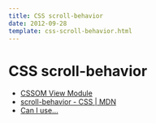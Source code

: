 ```yaml
---
title: CSS scroll-behavior
date: 2012-09-28
template: css-scroll-behavior.html
---
```


CSS scroll-behavior
===================

- [CSSOM View Module](https://drafts.csswg.org/cssom-view/#propdef-scroll-behavior)
- [scroll-behavior - CSS | MDN](https://developer.mozilla.org/ja/docs/Web/CSS/scroll-behavior)
- [Can I use...](http://caniuse.com/#feat=css-scroll-behavior)
